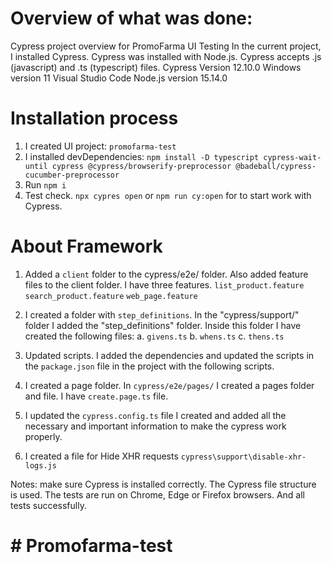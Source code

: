 # Overview of what was done:
Cypress project overview for PromoFarma UI Testing
In the current project, I installed Cypress.
Cypress was installed with Node.js.
Cypress accepts .js (javascript) and .ts (typescript) files.
Cypress Version 12.10.0
Windows version 11
Visual Studio Code
Node.js version 15.14.0

# Installation process
1. I created UI project: `promofarma-test`
2. I installed devDependencies:
   `npm install -D typescript cypress-wait-until cypress @cypress/browserify-preprocessor @badeball/cypress-cucumber-preprocessor`
3. Run `npm i`
3. Test check. `npx cypres open` or `npm run cy:open` for to start work with Cypress.


# About Framework
1. Added a `client` folder to the cypress/e2e/ folder. 
Also added feature files to the client folder.
I have three features.
`list_product.feature`
`search_product.feature`
`web_page.feature`


2. I created a folder with `step_definitions`.
In the "cypress/support/" folder I added the "step_definitions" folder. Inside this folder I have created the following files:
a. `givens.ts`
b. `whens.ts`
c. `thens.ts`

3. Updated scripts.
I added the dependencies and updated the scripts in the `package.json` file in the project with the following scripts.

4. I created a page folder.
In `cypress/e2e/pages/` I created a pages folder and file.
I have `create.page.ts` file.

5. I updated the `cypress.config.ts` file I created and added all the necessary and important information to make the cypress work properly. 

6. I created a file for Hide XHR requests
`cypress\support\disable-xhr-logs.js`

Notes:  make sure Cypress is installed correctly.
The Cypress file structure is used.
The tests are run on Chrome, Edge or Firefox browsers.
And all tests successfully.

# #   P r o m o f a r m a - t e s t  
 